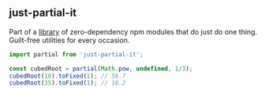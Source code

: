 ## just-partial-it

Part of a [library](../../../../) of zero-dependency npm modules that do just do one thing.  
Guilt-free utilities for every occasion.

```js
import partial from 'just-partial-it';

const cubedRoot = partial(Math.pow, undefined, 1/3);
cubedRoot(10).toFixed(1); // 56.7
cubedRoot(35).toFixed(1); // 16.2
```  
